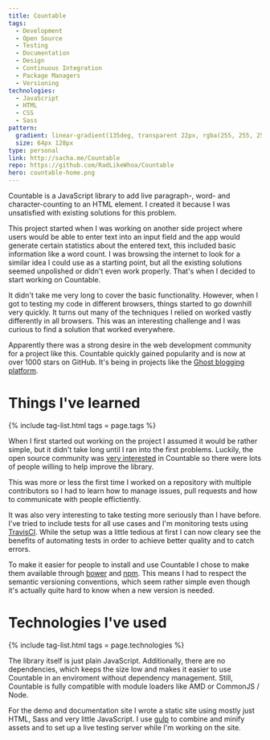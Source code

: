 ```yaml
---
title: Countable
tags:
  - Development
  - Open Source
  - Testing
  - Documentation
  - Design
  - Continuous Integration
  - Package Managers
  - Versioning
technologies:
  - JavaScript
  - HTML
  - CSS
  - Sass
pattern:
  gradient: linear-gradient(135deg, transparent 22px, rgba(255, 255, 255, 0.15) 22px, rgba(255, 255, 255, 0.15) 24px, transparent 24px, transparent 67px, rgba(255, 255, 255, 0.15) 67px, rgba(255, 255, 255, 0.15) 69px, transparent 69px), linear-gradient(225deg, transparent 22px, rgba(255, 255, 255, 0.15) 22px, rgba(255, 255, 255, 0.15) 24px, transparent 24px, transparent 67px, rgba(255, 255, 255, 0.15) 67px, rgba(255, 255, 255, 0.15) 69px, transparent 69px)0 64px, rgb(235, 164, 76)
  size: 64px 128px
type: personal
link: http://sacha.me/Countable
repo: https://github.com/RadLikeWhoa/Countable
hero: countable-home.png
---
```


Countable is a JavaScript library to add live paragraph-, word- and character-counting to an HTML element. I created it because I was unsatisfied with existing solutions for this problem.

This project started when I was working on another side project where users would be able to enter text into an input field and the app would generate certain statistics about the entered text, this included basic information like a word count. I was browsing the internet to look for a similar idea I could use as a starting point, but all the existing solutions seemed unpolished or didn't even work properly. That's when I decided to start working on Countable.

It didn't take me very long to cover the basic functionality. However, when I got to testing my code in different browsers, things started to go downhill very quickly. It turns out many of the techniques I relied on worked vastly differently in all browsers. This was an interesting challenge and I was curious to find a solution that worked everywhere.

Apparently there was a strong desire in the web development community for a project like this. Countable quickly gained popularity and is now at over 1000 stars on GitHub. It's being in projects like the [Ghost blogging platform](https://ghost.org).

# Things I've learned

{% include tag-list.html tags = page.tags %}

When I first started out working on the project I assumed it would be rather simple, but it didn't take long until I ran into the first problems. Luckily, the open source community was [very interested](https://github.com/RadLikeWhoa/Countable/pulls?q=is%3Apr+is%3Aclosed) in Countable so there were lots of people willing to help improve the library.

This was more or less the first time I worked on a repository with multiple contributors so I had to learn how to manage issues, pull requests and how to communicate with people effictiently.

It was also very interesting to take testing more seriously than I have before. I've tried to include tests for all use cases and I'm monitoring tests using [TravisCI](http://travis-ci.org). While the setup was a little tedious at first I can now cleary see the benefits of automating tests in order to achieve better quality and to catch errors.

To make it easier for people to install and use Countable I chose to make them available through [bower](http://bower.io) and [npm](https://npmjs.com). This means I had to respect the semantic versioning conventions, which seem rather simple even though it's actually quite hard to know when a new version is needed.

# Technologies I've used

{% include tag-list.html tags = page.technologies %}

The library itself is just plain JavaScript. Additionally, there are no dependencies, which keeps the size low and makes it easier to use Countable in an enviroment without dependency management. Still, Countable is fully compatible with module loaders like AMD or CommonJS / Node.

For the demo and documentation site I wrote a static site using mostly just HTML, Sass and very little JavaScript. I use [gulp](http://gulpjs.com) to combine and minify assets and to set up a live testing server while I'm working on the site.